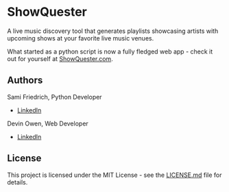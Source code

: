# ShowQuester
A live music discovery tool that generates playlists showcasing artists with upcoming shows at your favorite live music venues.

What started as a python script is now a fully fledged web app - check it out for yourself at [ShowQuester.com](https://www.showquester.com).

## Authors
Sami Friedrich, Python Developer
- [LinkedIn](https://www.linkedin.com/in/sami-friedrich/)

Devin Owen, Web Developer
- [LinkedIn](https://www.linkedin.com/in/devinowen/)
 
## License
This project is licensed under the MIT License - see the [LICENSE.md](https://github.com/samifriedrich/showquester/blob/master/LICENSE) file for details.

